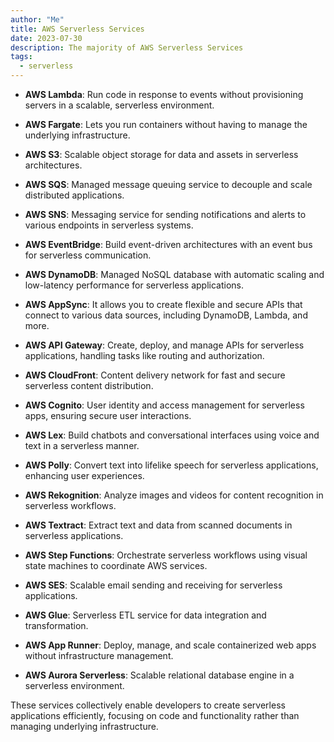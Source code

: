 ```yaml
---
author: "Me"
title: AWS Serverless Services
date: 2023-07-30
description: The majority of AWS Serverless Services
tags:
  - serverless
---
```

- **AWS Lambda**: Run code in response to events without provisioning servers in a scalable, serverless environment.

- **AWS Fargate**: Lets you run containers without having to manage the underlying infrastructure.

- **AWS S3**: Scalable object storage for data and assets in serverless architectures.

- **AWS SQS**: Managed message queuing service to decouple and scale distributed applications.

- **AWS SNS**: Messaging service for sending notifications and alerts to various endpoints in serverless systems.

- **AWS EventBridge**: Build event-driven architectures with an event bus for serverless communication.

- **AWS DynamoDB**: Managed NoSQL database with automatic scaling and low-latency performance for serverless applications.

- **AWS AppSync**: It allows you to create flexible and secure APIs that connect to various data sources, including DynamoDB, Lambda, and more.

- **AWS API Gateway**: Create, deploy, and manage APIs for serverless applications, handling tasks like routing and authorization.

- **AWS CloudFront**: Content delivery network for fast and secure serverless content distribution.

- **AWS Cognito**: User identity and access management for serverless apps, ensuring secure user interactions.

- **AWS Lex**: Build chatbots and conversational interfaces using voice and text in a serverless manner.

- **AWS Polly**: Convert text into lifelike speech for serverless applications, enhancing user experiences.

- **AWS Rekognition**: Analyze images and videos for content recognition in serverless workflows.

- **AWS Textract**: Extract text and data from scanned documents in serverless applications.

- **AWS Step Functions**: Orchestrate serverless workflows using visual state machines to coordinate AWS services.

- **AWS SES**: Scalable email sending and receiving for serverless applications.

- **AWS Glue**: Serverless ETL service for data integration and transformation.

- **AWS App Runner**: Deploy, manage, and scale containerized web apps without infrastructure management.

- **AWS Aurora Serverless**: Scalable relational database engine in a serverless environment.

These services collectively enable developers to create serverless applications efficiently, focusing on code and functionality rather than managing underlying infrastructure.
